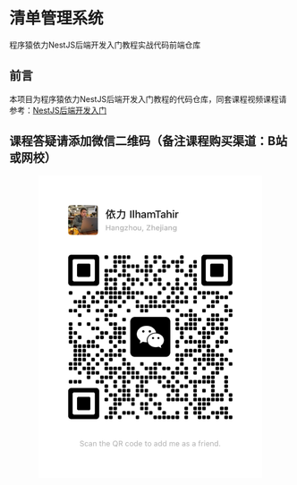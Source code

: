 # 清单管理系统
程序猿依力NestJS后端开发入门教程实战代码前端仓库


## 前言

本项目为程序猿依力NestJS后端开发入门教程的代码仓库，同套课程视频课程请参考：[NestJS后端开发入门](https://edu.bili-tech.com/course/58)


## 课程答疑请添加微信二维码（备注课程购买渠道：B站或网校）

<center>
<img src="./assets/wechat-qr-code.jpg" width="400"/>
</center>

